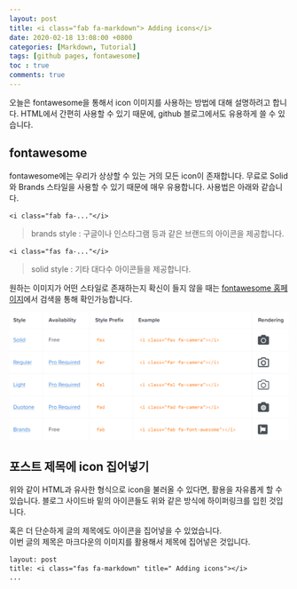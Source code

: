 ```yaml
---
layout: post
title: <i class="fab fa-markdown"> Adding icons</i>
date: 2020-02-18 13:08:00 +0800
categories: [Markdown, Tutorial]
tags: [github pages, fontawesome]
toc : true
comments: true
---
```


오늘은 fontawesome을 통해서 icon 이미지를 사용하는 방법에 대해 설명하려고 합니다.
HTML에서 간편히 사용할 수 있기 때문에, github 블로그에서도 유용하게 쓸 수 있습니다.

## fontawesome
fontawesome에는 우리가 상상할 수 있는 거의 모든 icon이 존재합니다. 무료로 Solid와 Brands 스타일을 사용할 수 있기 때문에 매우 유용합니다. 사용법은 아래와 같습니다.

<i class="fab fa-google"></i>
<i class="fab fa-facebook"></i>

```
<i class="fab fa-..."</i>
```
> brands style : 구글이나 인스타그램 등과 같은 브랜드의 아이콘을 제공합니다.

<i class="fas fa-medal"></i>
<i class="fas fa-camera"></i>

```
<i class="fas fa-..."</i>
```
> solid style : 기타 대다수 아이콘들을 제공합니다.  

원하는 이미지가 어떤 스타일로 존재하는지 확신이 들지 않을 때는 [fontawesome 홈페이지](https://fontawesome.com/)에서 검색을 통해 확인가능합니다.

![image1](/assets/img/sample/fontawesome.PNG)


## 포스트 제목에 icon 집어넣기
위와 같이 HTML과 유사한 형식으로 icon을 불러올 수 있다면, 활용을 자유롭게 할 수 있습니다.
블로그 사이드바 밑의 아이콘들도 위와 같은 방식에 하이퍼링크를 입힌 것입니다.

혹은 더 단순하게 글의 제목에도 아이콘을 집어넣을 수 있었습니다.  
이번 글의 제목은 마크다운의 이미지를 활용해서 제목에 집어넣은 것입니다.
```
layout: post
title: <i class="fas fa-markdown" title=" Adding icons"></i>
...
```

